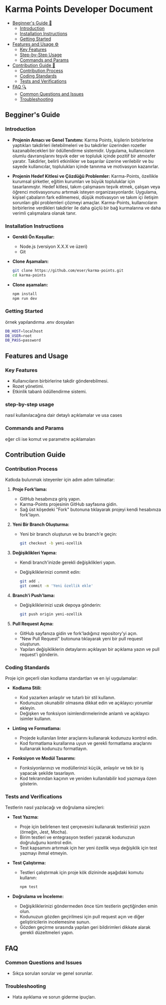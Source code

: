 # Karma Points Developer Document

- [Beginner's Guide 🏁](#begginers-guide)
  - [Introduction](#introduction)
  - [Installation Instructions](#installation-instructions)
  - [Getting Started](#getting-started)
- [Features and Usage ⚙️](#features-and-usage)
  - [Key Features](#key-features)
  - [Step-by-Step Usage](#step-by-step-usage)
  - [Commands and Params](#commands-and-params)
- [Contribution Guide 🤝](#contribution-guide)
  - [Contribution Process](#contribution-process)
  - [Coding Standards](#coding-standards)
  - [Tests and Verifications](#tests-and-verifications)
- [FAQ 🔍](#faq)
  - [Common Questions and Issues](#common-questions-and-issues)
  - [Troubleshooting](#troubleshooting)

## Begginer's Guide

### Introduction

- **Projenin Amacı ve Genel Tanıtımı:**
  Karma Points, kişilerin birbirlerine yaptıkları takdirleri iletebilmeleri ve bu takdirler üzerinden rozetler kazanabilecekleri bir ödüllendirme sistemidir. Uygulama, kullanıcıların olumlu davranışlarını teşvik eder ve topluluk içinde pozitif bir atmosfer yaratır. Takdirler, belirli etkinlikler ve başarılar üzerine verilebilir ve bu sayede kullanıcılar, toplulukları içinde tanınma ve motivasyon kazanırlar.

- **Projenin Hedef Kitlesi ve Çözdüğü Problemler:**
  Karma-Points, özellikle kurumsal şirketler, eğitim kurumları ve büyük topluluklar için tasarlanmıştır. Hedef kitlesi, takım çalışmasını teşvik etmek, çalışan veya öğrenci motivasyonunu artırmak isteyen organizasyonlardır. Uygulama, kişisel çabaların fark edilmemesi, düşük motivasyon ve takım içi iletişim sorunları gibi problemleri çözmeyi amaçlar. Karma-Points, kullanıcıların birbirlerine verdikleri takdirler ile daha güçlü bir bağ kurmalarına ve daha verimli çalışmalara olanak tanır.

### Installation Instructions

- **Gerekli Ön Koşullar:**
  - Node.js (versiyon X.X.X ve üzeri)
  - Git

- **Clone Aşamaları:**

  ```bash
  git clone https://github.com/eser/karma-points.git
  cd karma-points
  ```

- **Clone aşamaları:**

  ```bash
  npm install
  npm run dev
  ```

### Getting Started

örnek yapılandırma .env dosyaları

```bash
DB_HOST=localhost
DB_USER=root
DB_PASS=password
  ```

## Features and Usage

### Key Features

- Kullanıcıların birbirlerine takdir gönderebilmesi.
- Rozet yönetimi.
- Etkinlik tabanlı ödüllendirme sistemi.

### step-by-step usage

nasıl kullanılacağına dair detaylı açıklamalar ve usa cases

### Commands and Params

eğer cli ise komut ve parametre açıklamaları

## Contribution Guide

### Contribution Process

Katkıda bulunmak isteyenler için adım adım talimatlar:

1. **Proje Fork'lama:**
   - GitHub hesabınıza giriş yapın.
   - Karma-Points projesinin GitHub sayfasına gidin.
   - Sağ üst köşedeki "Fork" butonuna tıklayarak projeyi kendi hesabınıza fork'layın.

2. **Yeni Bir Branch Oluşturma:**

   - Yeni bir branch oluşturun ve bu branch'e geçin:

     ```bash
     git checkout -b yeni-ozellik
     ```

3. **Değişiklikleri Yapma:**
   - Kendi branch'inizde gerekli değişiklikleri yapın.
   - Değişikliklerinizi commit edin:

     ```bash
     git add .
     git commit -m 'Yeni özellik ekle'
     ```

4. **Branch'i Push'lama:**
   - Değişikliklerinizi uzak depoya gönderin:

     ```bash
     git push origin yeni-ozellik
     ```

5. **Pull Request Açma:**
   - GitHub sayfanıza gidin ve fork'ladığınız repository'yi açın.
   - "New Pull Request" butonuna tıklayarak yeni bir pull request oluşturun.
   - Yapılan değişikliklerin detaylarını açıklayan bir açıklama yazın ve pull request'i gönderin.

### Coding Standards

Proje için geçerli olan kodlama standartları ve en iyi uygulamalar:

- **Kodlama Stili:**
  - Kod yazarken anlaşılır ve tutarlı bir stil kullanın.
  - Kodunuzun okunabilir olmasına dikkat edin ve açıklayıcı yorumlar ekleyin.
  - Değişken ve fonksiyon isimlendirmelerinde anlamlı ve açıklayıcı isimler kullanın.

- **Linting ve Formatlama:**
  - Projede kullanılan linter araçlarını kullanarak kodunuzu kontrol edin.
  - Kod formatlama kurallarına uyun ve gerekli formatlama araçlarını kullanarak kodunuzu formatlayın.

- **Fonksiyon ve Modül Tasarımı:**
  - Fonksiyonlarınızı ve modüllerinizi küçük, anlaşılır ve tek bir iş yapacak şekilde tasarlayın.
  - Kod tekrarından kaçının ve yeniden kullanılabilir kod yazmaya özen gösterin.

### Tests and Verifications

Testlerin nasıl yazılacağı ve doğrulama süreçleri:

- **Test Yazma:**
  - Proje için belirlenen test çerçevesini kullanarak testlerinizi yazın (örneğin, Jest, Mocha).
  - Birim testleri ve entegrasyon testleri yazarak kodunuzun doğruluğunu kontrol edin.
  - Test kapsamını artırmak için her yeni özellik veya değişiklik için test yazmayı ihmal etmeyin.

- **Test Çalıştırma:**
  - Testleri çalıştırmak için proje kök dizininde aşağıdaki komutu kullanın:

    ```bash
    npm test
    ```

- **Doğrulama ve İnceleme:**
  - Değişikliklerinizi göndermeden önce tüm testlerin geçtiğinden emin olun.
  - Kodunuzun gözden geçirilmesi için pull request açın ve diğer geliştiricilerin incelemesine sunun.
  - Gözden geçirme sırasında yapılan geri bildirimleri dikkate alarak gerekli düzeltmeleri yapın.

## FAQ

### Common Questions and Issues

- Sıkça sorulan sorular ve genel sorunlar.

### Troubleshooting

- Hata ayıklama ve sorun giderme ipuçları.
